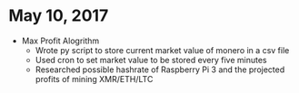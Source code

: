 # May 10, 2017

* Max Profit Alogrithm
  * Wrote py script to store current market value of monero in a csv file
  * Used cron to set market value to be stored every five minutes 
  * Researched possible hashrate of Raspberry Pi 3 and the projected profits of mining XMR/ETH/LTC
  